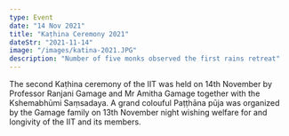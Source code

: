 ```yaml
---
type: Event
date: "14 Nov 2021"
title: "Kaṭhina Ceremony 2021"
dateStr: "2021-11-14"
image: "/images/katina-2021.JPG"
description: "Number of five monks observed the first rains retreat"
---
```


The second Kaṭhina ceremony of the IIT was held on 14th November by Professor Ranjani Gamage and Mr Amitha Gamage together with the Kshemabhūmi Saṃsadaya. A grand colouful Paṭṭhāna pūja was organized by the Gamage family on 13th November night wishing welfare for and longivity of the IIT and its members. 
